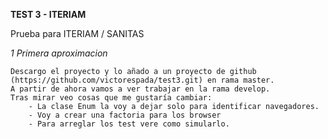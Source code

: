 **TEST 3 - ITERIAM**

Prueba para ITERIAM / SANITAS

*1 Primera aproximacion*

    Descargo el proyecto y lo añado a un proyecto de github (https://github.com/victorespada/test3.git) en rama master. 
    A partir de ahora vamos a ver trabajar en la rama develop. 
    Tras mirar veo cosas que me gustaría cambiar:
        - La clase Enum la voy a dejar solo para identificar navegadores.
        - Voy a crear una factoria para los browser
        - Para arreglar los test vere como simularlo.
        
 
    
    